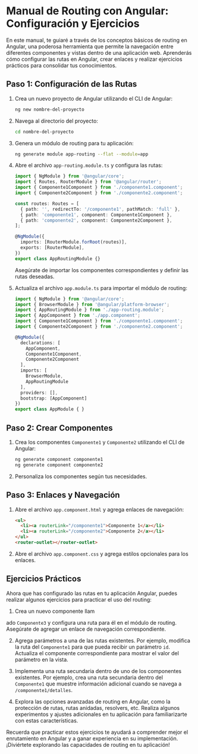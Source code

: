 # Manual de Routing con Angular: Configuración y Ejercicios

En este manual, te guiaré a través de los conceptos básicos de routing en Angular, una poderosa herramienta que permite la navegación entre diferentes componentes y vistas dentro de una aplicación web. Aprenderás cómo configurar las rutas en Angular, crear enlaces y realizar ejercicios prácticos para consolidar tus conocimientos.

## Paso 1: Configuración de las Rutas

1. Crea un nuevo proyecto de Angular utilizando el CLI de Angular:

   ```bash
   ng new nombre-del-proyecto
   ```

2. Navega al directorio del proyecto:

   ```bash
   cd nombre-del-proyecto
   ```

3. Genera un módulo de routing para tu aplicación:

   ```bash
   ng generate module app-routing --flat --module=app
   ```

4. Abre el archivo `app-routing.module.ts` y configura las rutas:

   ```typescript
   import { NgModule } from '@angular/core';
   import { Routes, RouterModule } from '@angular/router';
   import { Componente1Component } from './componente1.component';
   import { Componente2Component } from './componente2.component';

   const routes: Routes = [
     { path: '', redirectTo: '/componente1', pathMatch: 'full' },
     { path: 'componente1', component: Componente1Component },
     { path: 'componente2', component: Componente2Component },
   ];

   @NgModule({
     imports: [RouterModule.forRoot(routes)],
     exports: [RouterModule],
   })
   export class AppRoutingModule {}
   ```

   Asegúrate de importar los componentes correspondientes y definir las rutas deseadas.

5. Actualiza el archivo `app.module.ts` para importar el módulo de routing:

   ```typescript
   import { NgModule } from '@angular/core';
   import { BrowserModule } from '@angular/platform-browser';
   import { AppRoutingModule } from './app-routing.module';
   import { AppComponent } from './app.component';
   import { Componente1Component } from './componente1.component';
   import { Componente2Component } from './componente2.component';

   @NgModule({
     declarations: [
       AppComponent,
       Componente1Component,
       Componente2Component
     ],
     imports: [
       BrowserModule,
       AppRoutingModule
     ],
     providers: [],
     bootstrap: [AppComponent]
   })
   export class AppModule { }
   ```

## Paso 2: Crear Componentes

1. Crea los componentes `Componente1` y `Componente2` utilizando el CLI de Angular:

   ```bash
   ng generate component componente1
   ng generate component componente2
   ```

2. Personaliza los componentes según tus necesidades.

## Paso 3: Enlaces y Navegación

1. Abre el archivo `app.component.html` y agrega enlaces de navegación:

   ```html
   <ul>
     <li><a routerLink="/componente1">Componente 1</a></li>
     <li><a routerLink="/componente2">Componente 2</a></li>
   </ul>
   <router-outlet></router-outlet>
   ```

2. Abre el archivo `app.component.css` y agrega estilos opcionales para los enlaces.

## Ejercicios Prácticos

Ahora que has configurado las rutas en tu aplicación Angular, puedes realizar algunos ejercicios para practicar el uso del routing:

1. Crea un nuevo componente llam

ado `Componente3` y configura una ruta para él en el módulo de routing. Asegúrate de agregar un enlace de navegación correspondiente.

2. Agrega parámetros a una de las rutas existentes. Por ejemplo, modifica la ruta del `Componente1` para que pueda recibir un parámetro `id`. Actualiza el componente correspondiente para mostrar el valor del parámetro en la vista.

3. Implementa una ruta secundaria dentro de uno de los componentes existentes. Por ejemplo, crea una ruta secundaria dentro del `Componente1` que muestre información adicional cuando se navega a `/componente1/detalles`.

4. Explora las opciones avanzadas de routing en Angular, como la protección de rutas, rutas anidadas, resolvers, etc. Realiza algunos experimentos y ajustes adicionales en tu aplicación para familiarizarte con estas características.

Recuerda que practicar estos ejercicios te ayudará a comprender mejor el enrutamiento en Angular y a ganar experiencia en su implementación. ¡Diviértete explorando las capacidades de routing en tu aplicación!

